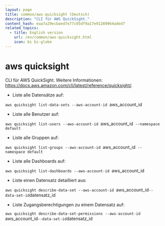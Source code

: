 ```yaml
---
layout: page
title: common/aws-quicksight (Deutsch)
description: "CLI für AWS QuickSight."
content_hash: eaa7a29ecbaed7e77c05df9a17e91289964aded7
related_topics:
  - title: English version
    url: /en/common/aws-quicksight.html
    icon: bi bi-globe
---
```

# aws quicksight

CLI für AWS QuickSight.
Weitere Informationen: <https://docs.aws.amazon.com/cli/latest/reference/quicksight/>.

- Liste alle Datensätze auf:

`aws quicksight list-data-sets --aws-account-id `<span class="tldr-var badge badge-pill bg-dark-lm bg-white-dm text-white-lm text-dark-dm font-weight-bold">aws_account_id</span>

- Liste alle Benutzer auf:

`aws quicksight list-users --aws-account-id `<span class="tldr-var badge badge-pill bg-dark-lm bg-white-dm text-white-lm text-dark-dm font-weight-bold">aws_account_id</span>` --namespace default`

- Liste alle Gruppen auf:

`aws quicksight list-groups --aws-account-id `<span class="tldr-var badge badge-pill bg-dark-lm bg-white-dm text-white-lm text-dark-dm font-weight-bold">aws_account_id</span>` --namespace default`

- Liste alle Dashboards auf:

`aws quicksight list-dashboards --aws-account-id `<span class="tldr-var badge badge-pill bg-dark-lm bg-white-dm text-white-lm text-dark-dm font-weight-bold">aws_account_id</span>

- Liste einen Datensatz detailliert aus:

`aws quicksight describe-data-set --aws-account-id `<span class="tldr-var badge badge-pill bg-dark-lm bg-white-dm text-white-lm text-dark-dm font-weight-bold">aws_account_id</span>` --data-set-id `<span class="tldr-var badge badge-pill bg-dark-lm bg-white-dm text-white-lm text-dark-dm font-weight-bold">datensatz_id</span>

- Liste Zugangsberechtigungen zu einem Datensatz auf:

`aws quicksight describe-data-set-permissions --aws-account-id `<span class="tldr-var badge badge-pill bg-dark-lm bg-white-dm text-white-lm text-dark-dm font-weight-bold">aws_account_id</span>` --data-set-id `<span class="tldr-var badge badge-pill bg-dark-lm bg-white-dm text-white-lm text-dark-dm font-weight-bold">datensatz_id</span>
